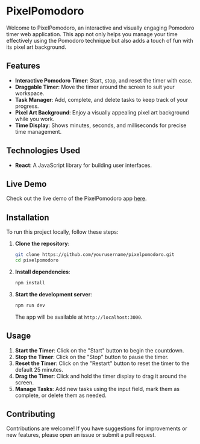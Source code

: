 # PixelPomodoro

Welcome to PixelPomodoro, an interactive and visually engaging Pomodoro timer web application. This app not only helps you manage your time effectively using the Pomodoro technique but also adds a touch of fun with its pixel art background.

## Features

- **Interactive Pomodoro Timer**: Start, stop, and reset the timer with ease.
- **Draggable Timer**: Move the timer around the screen to suit your workspace.
- **Task Manager**: Add, complete, and delete tasks to keep track of your progress.
- **Pixel Art Background**: Enjoy a visually appealing pixel art background while you work.
- **Time Display**: Shows minutes, seconds, and milliseconds for precise time management.

## Technologies Used

- **React**: A JavaScript library for building user interfaces.

## Live Demo

Check out the live demo of the PixelPomodoro app [here](https://pixelpomodoro.netlify.app/).

## Installation

To run this project locally, follow these steps:

1. **Clone the repository**:

   ```bash
   git clone https://github.com/yourusername/pixelpomodoro.git
   cd pixelpomodoro
   ```

2. **Install dependencies**:

   ```bash
   npm install
   ```

3. **Start the development server**:

   ```bash
   npm run dev
   ```

   The app will be available at `http://localhost:3000`.

## Usage

1. **Start the Timer**: Click on the "Start" button to begin the countdown.
2. **Stop the Timer**: Click on the "Stop" button to pause the timer.
3. **Reset the Timer**: Click on the "Restart" button to reset the timer to the default 25 minutes.
4. **Drag the Timer**: Click and hold the timer display to drag it around the screen.
5. **Manage Tasks**: Add new tasks using the input field, mark them as complete, or delete them as needed.

## Contributing

Contributions are welcome! If you have suggestions for improvements or new features, please open an issue or submit a pull request.

